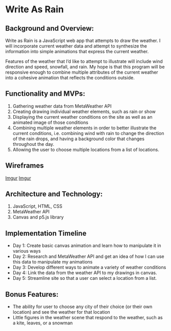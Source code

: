 # Write As Rain

## Background and Overview: 

Write as Rain is a JavaScript web app that attempts to draw the weather. I will incorporate current weather data and attempt to synthesize the information into simple animations that express the current weather.

Features of the weather that I’d like to attempt to illustrate will include wind direction and speed, snowfall, and rain. My hope is that this program will be responsive enough to combine multiple attributes of the current weather into a cohesive animation that reflects the conditions outside.

## Functionality and MVPs:
1. Gathering weather data from MetaWeather API
2. Creating drawing individual weather elements, such as rain or show
3. Displaying the current weather conditions on the site as well as an animated image of those conditions
4. Combining multiple weather elements in order to better illustrate the current conditions, i.e. combining wind with rain to change the direction of the rain drops, and having a background color that changes throughout the day.
5. Allowing the user to choose multiple locations from a list of locations.

## Wireframes
[Imgur](https://i.imgur.com/NQn8wx0.png)
[Imgur](https://i.imgur.com/z5OpBTt.png)

## Architecture and Technology:

1. JavaScript, HTML, CSS
2. MetaWeather API
3. Canvas and p5.js library


## Implementation Timeline

* Day 1: Create basic canvas animation and learn how to manipulate it in various ways
* Day 2: Research and MetaWeather API and get an idea of how I can use this data to manipulate my animations
* Day 3: Develop different ways to animate a variety of weather conditions
* Day 4: Link the data from the weather API to my drawings in canvas.
* Day 5: Streamline site so that a user can select a location from a list.

## Bonus Features: 
* The ability for user to choose any city of their choice (or their own location) and see the weather for that location
* Little figures in the weather scene that respond to the weather, such as a kite, leaves, or a snowman


